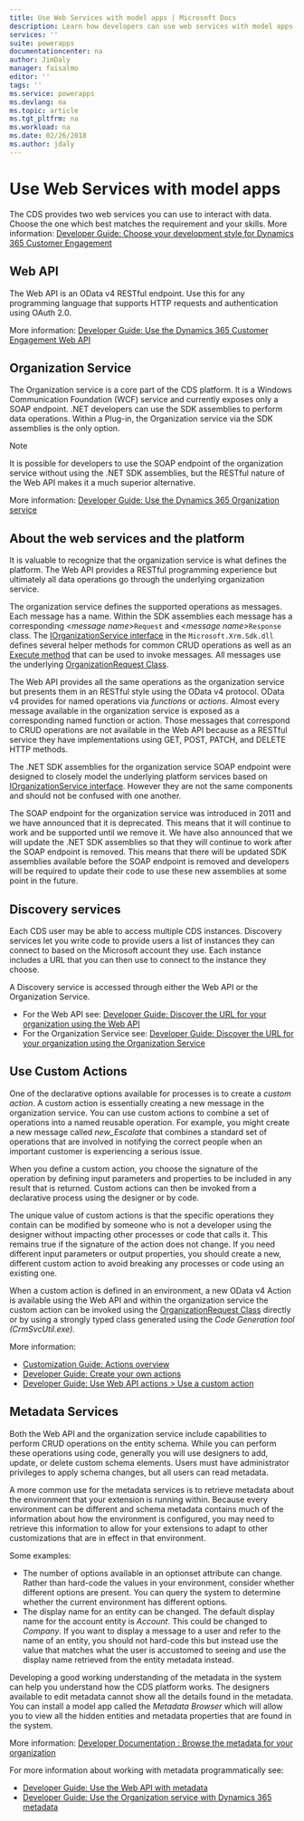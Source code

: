 ```yaml
---
title: Use Web Services with model apps | Microsoft Docs
description: Learn how developers can use web services with model apps.
services: ''
suite: powerapps
documentationcenter: na
author: JimDaly
manager: faisalmo
editor: ''
tags: ''
ms.service: powerapps
ms.devlang: na
ms.topic: article
ms.tgt_pltfrm: na
ms.workload: na
ms.date: 02/26/2018
ms.author: jdaly
---
```


# Use Web Services with model apps

The CDS provides two web services you can use to interact with data. Choose the one which best matches the requirement and your skills. More information: [Developer Guide: Choose your development style for Dynamics 365 Customer Engagement](/dynamics365/customer-engagement/developer/choose-development-style)

## Web API
The Web API is an OData v4 RESTful endpoint. Use this for any programming language that supports HTTP requests and authentication using OAuth 2.0.

More information: [Developer Guide: Use the Dynamics 365 Customer Engagement Web API](/dynamics365/customer-engagement/developer/use-microsoft-dynamics-365-web-api)

## Organization Service

The Organization service is a core part of the CDS platform. It is a Windows Communication Foundation (WCF) service and currently exposes only a SOAP endpoint. 
.NET developers can use the SDK assemblies to perform data operations. Within a Plug-in, the Organization service via the SDK assemblies is the only option.
> [!NOTE]
> It is possible for developers to use the SOAP endpoint of the organization service without using the .NET SDK assemblies, but the RESTful nature of the Web API makes it a much superior alternative.

More information: [Developer Guide: Use the Dynamics 365 Organization service](/dynamics365/customer-engagement/developer/use-microsoft-dynamics-365-organization-service)

## About the web services and the platform

It is valuable to recognize that the organization service is what defines the platform. The Web API provides a RESTful programming experience but ultimately all data operations go through the underlying organization service. 

The organization service defines the supported operations as messages. Each message has a name. Within the SDK assemblies each message has a corresponding *&lt;message name&gt;*`Request` and *&lt;message name&gt;*`Response` class. The [IOrganizationService interface](/dotnet/api/microsoft.xrm.sdk.iorganizationservice) in the `Microsoft.Xrm.Sdk.dll` defines several helper methods for common CRUD operations as well as an [Execute method](/dotnet/api/microsoft.xrm.sdk.iorganizationservice.execute) that can be used to invoke messages. All messages use the underlying [OrganizationRequest Class](/dotnet/api/microsoft.xrm.sdk.organizationrequest).

The Web API provides all the same operations as the organization service but presents them in an RESTful style using the OData v4 protocol. OData v4 provides for named operations via *functions* or *actions*. Almost every message available in the organization service is exposed as a corresponding named function or action. Those messages that correspond to CRUD operations are not available in the Web API because as a RESTful service they have implementations using GET, POST, PATCH, and DELETE HTTP methods.

The .NET SDK assemblies for the organization service SOAP endpoint were designed to closely model the underlying platform services based on [IOrganizationService interface](/dotnet/api/microsoft.xrm.sdk.iorganizationservice). However they are not the same components and should not be confused with one another. 

The SOAP endpoint for the organization service was introduced in 2011 and we have announced that it is deprecated. This means that it will continue to work and be supported until we remove it. We have also announced that we will update the .NET SDK assemblies so that they will continue to work after the SOAP endpoint is removed. This means that there will be updated SDK assemblies available before the SOAP endpoint is removed and developers will be required to update their code to use these new assemblies at some point in the future.

## Discovery services

Each CDS user may be able to access multiple CDS instances. Discovery services let you write code to provide users a list of instances they can connect to based on the Microsoft account they use. Each instance includes a URL that you can then use to connect to the instance they choose. 

A Discovery service is accessed through either the Web API or the Organization Service.

- For the Web API see: [Developer Guide: Discover the URL for your organization using the Web API](/dynamics365/customer-engagement/developer/webapi/discover-url-organization-web-api)
- For the Organization Service see: [Developer Guide: Discover the URL for your organization using the Organization Service](/dynamics365/customer-engagement/developer/org-service/discover-url-organization-organization-service)

## Use Custom Actions

One of the declarative options available for processes is to create a *custom action*. A custom action is essentially creating a new message in the organization service. You can use custom actions to combine a set of operations into a named reusable operation. For example, you might create a new message called *new_Escalate* that combines a standard set of operations that are involved in notifying the correct people when an important customer is experiencing a serious issue.

When you define a custom action, you choose the signature of the operation by defining input parameters and properties to be included in any result that is returned. Custom actions can then be invoked from a declarative process using the designer or by code. 

The unique value of custom actions is that the specific operations they contain can be modified by someone who is not a developer using the designer without impacting other processes or code that calls it.  This remains true if the signature of the action does not change. If you need different input parameters or output properties, you should create a new, different custom action to avoid breaking any processes or code using an existing one.

When a custom action is defined in an environment, a new OData v4 Action is available using the Web API and within the organization service the custom action can be invoked using the [OrganizationRequest Class](/dotnet/api/microsoft.xrm.sdk.organizationrequest) directly or by using a strongly typed class generated using the *Code Generation tool (CrmSvcUtil.exe)*.

More information: 
- [Customization Guide: Actions overview](/dynamics365/customer-engagement/customize/actions)
- [Developer Guide: Create your own actions](/dynamics365/customer-engagement/developer/create-own-actions)
- [Developer Guide: Use Web API actions > Use a custom action](/dynamics365/customer-engagement/developer/webapi/use-web-api-actions#use-a-custom-action)

## Metadata Services

Both the Web API and the organization service include capabilities to perform CRUD operations on the entity schema. While you can perform these operations using code, generally you will use designers to add, update, or delete custom schema elements. Users must have administrator privileges to apply schema changes, but all users can read metadata.

A more common use for the metadata services is to retrieve metadata about the environment that your extension is running within. Because every environment can be different and schema metadata contains much of the information about how the environment is configured, you may need to retrieve this information to allow for your extensions to adapt to other customizations that are in effect in that environment.

Some examples:
- The number of options available in an optionset attribute can change. Rather than hard-code the values in your environment, consider whether different options are present. You can query the system to determine whether the current environment has different options.
- The display name for an entity can be changed. The default display name for the account entity is *Account*. This could be changed to *Company*. If you want to display a message to a user and refer to the name of an entity, you should not hard-code this but instead use the value that matches what the user is accustomed to seeing and use the display name retrieved from the entity metadata instead.

Developing a good working understanding of the metadata in the system can help you understand how the CDS platform works. The designers available to edit metadata cannot show all the details found in the metadata. You can install a model app called the *Metadata Browser* which will allow you to view all the hidden entities and metadata properties that are found in the system. 

More information: [Developer Documentation : Browse the metadata for your organization](/dynamics365/customer-engagement/developer/browse-your-metadata)

For more information about working with metadata programmatically see:
- [Developer Guide: Use the Web API with metadata](/dynamics365/customer-engagement/developer/webapi/use-web-api-metadata)
- [Developer Guide: Use the Organization service with Dynamics 365 metadata](/dynamics365/customer-engagement/developer/org-service/use-organization-service-metadata)
